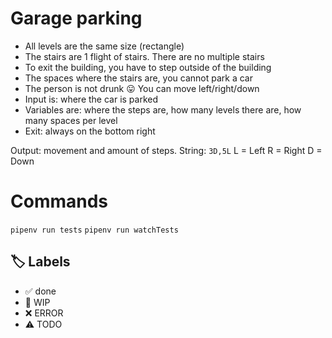 # Garage parking

- All levels are the same size (rectangle)
- The stairs are 1 flight of stairs. There are no multiple stairs
- To exit the building, you have to step outside of the building
- The spaces where the stairs are, you cannot park a car
- The person is not drunk :stuck_out_tongue: You can move left/right/down
- Input is: where the car is parked
- Variables are: where the steps are, how many levels there are, how many spaces per level
- Exit: always on the bottom right

Output: movement and amount of steps. String: `3D,5L`
L = Left
R = Right
D = Down

# Commands

`pipenv run tests`
`pipenv run watchTests`

## 🏷️ Labels

- ✅ done
- 🚧 WIP
- ❌ ERROR
- ⚠ TODO
